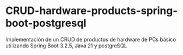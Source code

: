 # CRUD-hardware-products-spring-boot-postgresql
Implementación de un CRUD de productos de hardware de PCs básico utilizando Spring Boot 3.2.5, Java 21 y postgreSQL
